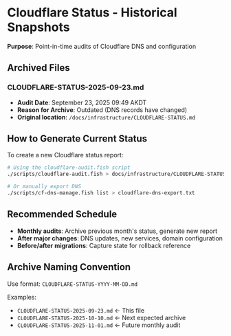 # Cloudflare Status - Historical Snapshots

**Purpose**: Point-in-time audits of Cloudflare DNS and configuration

## Archived Files

### CLOUDFLARE-STATUS-2025-09-23.md

- **Audit Date**: September 23, 2025 09:49 AKDT
- **Reason for Archive**: Outdated (DNS records have changed)
- **Original location**: `/docs/infrastructure/CLOUDFLARE-STATUS.md`

## How to Generate Current Status

To create a new Cloudflare status report:

```bash
# Using the cloudflare-audit.fish script
./scripts/cloudflare-audit.fish > docs/infrastructure/CLOUDFLARE-STATUS.md

# Or manually export DNS
./scripts/cf-dns-manage.fish list > cloudflare-dns-export.txt
```

## Recommended Schedule

- **Monthly audits**: Archive previous month's status, generate new report
- **After major changes**: DNS updates, new services, domain configuration
- **Before/after migrations**: Capture state for rollback reference

## Archive Naming Convention

Use format: `CLOUDFLARE-STATUS-YYYY-MM-DD.md`

Examples:

- `CLOUDFLARE-STATUS-2025-09-23.md` ← This file
- `CLOUDFLARE-STATUS-2025-10-10.md` ← Next expected archive
- `CLOUDFLARE-STATUS-2025-11-01.md` ← Future monthly audit
